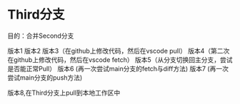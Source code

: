 # Third分支
目的：合并Second分支 

版本1
版本2
版本3（在github上修改代码，然后在vscode pull）
版本4（第二次在github上修改代码，然后在vscode fetch）
版本5（从分支切换回主分支，尝试是否能正常Pull）
版本6 (再一次尝试main分支的fetch与diff方法)
版本7 (再一次尝试main分支的push方法)

版本8,在Third分支上pull到本地工作区中
